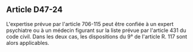 Article D47-24
----
L'expertise prévue par l'article 706-115 peut être confiée à un expert
psychiatre ou à un médecin figurant sur la liste prévue par l'article 431 du
code civil. Dans les deux cas, les dispositions du 9° de l'article R. 117 sont
alors applicables.
